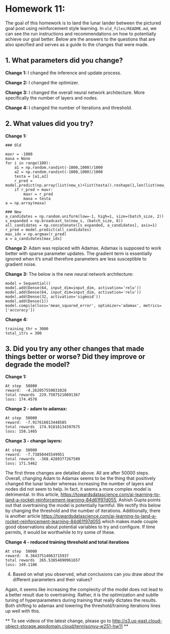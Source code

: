 # Homework 11:

The goal of this homework is to land the lunar lander between the pictured goal post using reinforcement style learning. In `old_files/README.md`, we can see the run instructions and recommendations on how to potentially achieve our goal better.  Below are the answers to the questions that are also specified and serves as a guide to the changes that were made.

## 1. What parameters did you change?

**Change 1:**
I changed the inference and update process.

**Change 2:**
I changed the optimizer.

**Change 3:**
I changed the overall neural network architecture. More specifically the number of layers and nodes.

**Change 4:**
I changed the number of iterations and threshold.


## 2. What values did you try?

**Change 1:**

```
### Old

maxr = -1000
maxa = None
for i in range(100):
    a1 = np.random.randint(-1000,1000)/1000
    a2 = np.random.randint(-1000,1000)/1000
    testa = [a1,a2]
    r_pred = model.predict(np.array(list(new_s)+list(testa)).reshape(1,len(list(new_s)+list(testa))))
    if r_pred > maxr:
        maxr = r_pred
        maxa = testa
a = np.array(maxa)

### New
a_candidates = np.random.uniform(low=-1, high=1, size=(batch_size, 2))
s_expanded = np.broadcast_to(new_s, (batch_size, 8))
all_candidates = np.concatenate([s_expanded, a_candidates], axis=1)
r_pred = model.predict(all_candidates)
max_idx = np.argmax(r_pred)
a = a_candidates[max_idx]
```

**Change 2:**
Adam was replaced with Adamax. Adamax is supposed to work better with sparse parameter updates. The gradient term is essentially ignored when it’s small therefore parameters are less susceptible to gradient noise.

**Change 3:**
The below is the new neural network architecture:
```
model = Sequential()
model.add(Dense(64, input_dim=input_dim, activation='relu'))
model.add(Dense(64, input_dim=input_dim, activation='relu'))
model.add(Dense(32, activation='sigmoid'))
model.add(Dense(1))
model.compile(loss='mean_squared_error', optimizer='adamax', metrics=['accuracy'])
```

**Change 4:**
```
training_thr = 3000
total_itrs = 300
```

## 3. Did you try any other changes that made things better or worse? Did they improve or degrade the model?

**Change 1:**
```
At step  50000
reward:  -4.262057550031028
total rewards  229.75075210891367
loss: 174.4578
```

**Change 2 - adam to adamax:**
```
At step  50000
reward:  -7.917616013448585
total rewards  174.91816134397675
loss: 158.1465
```

**Change 3 - change layers:**
```
At step  50000
reward:  -7.73850445549951
total rewards  -368.4289377267589
loss: 171.5462
```

The first three changes are detailed above. All are after 50000 steps. Overall, changing Adam to Adamax seems to be the thing that positively changed the lunar lander whereas increasing the number of layers and nodes did not seem to help. In fact, it seems a more complex model is detrimental. In this article, https://towardsdatascience.com/ai-learning-to-land-a-rocket-reinforcement-learning-84d61f97d055, Ashish Gupta points out that overtraining the model is potentially harmful. We rectify this below by changing the threshold and the number of iterations. Additionally, there is another article https://towardsdatascience.com/ai-learning-to-land-a-rocket-reinforcement-learning-84d61f97d055 which makes made couple good observations about potential variables to try and configure. If time permits, it would be worthwhile to try some of these.

**Change 4 - reduced training threshold and total iterations**
```
At step  50000
reward:  0.36437514063715937
total rewards  265.53854890961657
loss: 149.1106
```

4. Based on what you observed, what conclusions can you draw about the different parameters and their values?

Again, it seems like increasing the complexity of the model does not lead to a better result due to overtraining. Rather, it is the optimization and subtle tuning of hyperparameters during training that really dictates the results. Both shifting to adamax and lowering the threshold/training iterations lines up well with this.

** To see videos of the latest change, please go to http://s3.us-east.cloud-object-storage.appdomain.cloud/tennisonyu-w251-hw11 **
